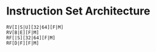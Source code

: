 
# Instruction Set Architecture

```
RV[I|S|U][32|64][F|M]
RV[B|E][F|M]
RF[|S][32|64][F|M]
RF[D|F][F|M]
```

